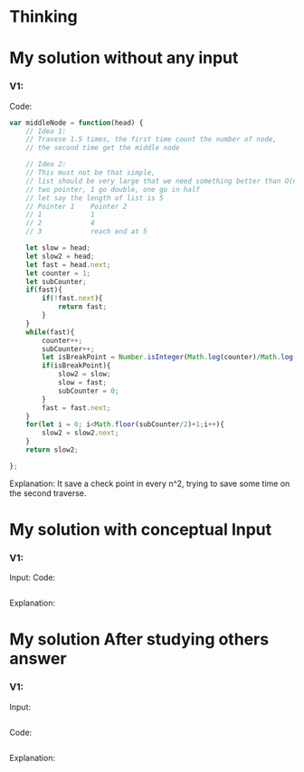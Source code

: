 # Thinking

# My solution without any input

### V1:
Code:
```js
var middleNode = function(head) {
    // Idea 1:
    // Travese 1.5 times, the first time count the number of node,
    // the second time get the middle node

    // Idea 2:
    // This must not be that simple,
    // list should be very large that we need something better than O(n).
    // two pointer, 1 go double, one go in half
    // let say the length of list is 5
    // Pointer 1    Pointer 2
    // 1            1
    // 2            4
    // 3            reach end at 5

    let slow = head;
    let slow2 = head;
    let fast = head.next;
    let counter = 1;
    let subCounter;
    if(fast){
        if(!fast.next){
            return fast;
        }
    }
    while(fast){
        counter++;
        subCounter++;
        let isBreakPoint = Number.isInteger(Math.log(counter)/Math.log(2));
        if(isBreakPoint){
            slow2 = slow;
            slow = fast;
            subCounter = 0;
        }
        fast = fast.next;
    }
    for(let i = 0; i<Math.floor(subCounter/2)+1;i++){
        slow2 = slow2.next;
    }
    return slow2;

};
```
Explanation:
It save a check point in every n^2, trying to save some time on the second traverse.
# My solution with conceptual Input

### V1: 
Input:
Code:
```js

```
Explanation:

# My solution After studying others answer

### V1: 
Input:
```js

```
Code:
```js

```
Explanation: